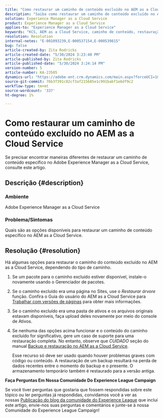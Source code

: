 ```yaml
---
title: "Como restaurar um caminho de conteúdo excluído no AEM as a Cloud Service"
description: "Saiba como restaurar um caminho de conteúdo excluído no Adobe Experience Manager as a Cloud Service."
solution: Experience Manager as a Cloud Service
product: Experience Manager as a Cloud Service
applies-to: "Experience Manager as a Cloud Service"
keywords: "KCS, AEM as a Cloud Service, caminho de conteúdo, restauração"
resolution: Resolution
internal-notes: "E-001093239,E-000537154,E-000539815"
bug: false
article-created-by: Zita Rodricks
article-created-date: "5/30/2024 3:23:40 PM"
article-published-by: Zita Rodricks
article-published-date: "5/30/2024 3:24:14 PM"
version-number: 5
article-number: KA-23505
dynamics-url: "https://adobe-ent.crm.dynamics.com/main.aspx?forceUCI=1&pagetype=entityrecord&etn=knowledgearticle&id=bc363094-981e-ef11-840a-000d3a372703"
source-git-commit: 76b3f391c02cf3af215685e1c991babf1e6df9c2
workflow-type: tm+mt
source-wordcount: '337'
ht-degree: 1%

---
```


# Como restaurar um caminho de conteúdo excluído no AEM as a Cloud Service


Se precisar encontrar maneiras diferentes de restaurar um caminho de conteúdo específico no Adobe Experience Manager as a Cloud Service, consulte este artigo.

## Descrição {#description}


### <b>Ambiente</b>

Adobe Experience Manager as a Cloud Service



### <b>Problema/Sintomas</b>

Quais são as opções disponíveis para restaurar um caminho de conteúdo específico no AEM as a Cloud Service.


## Resolução {#resolution}


Há algumas opções para restaurar o caminho do conteúdo excluído no AEM as a Cloud Service, dependendo do tipo de caminho.

1. Se um pacote para o caminho excluído estiver disponível, instale-o novamente usando o Gerenciador de pacotes.


2. Se o caminho excluído era uma página no Sites, use o *Restaurar árvore* função. Confira o Guia do usuário do AEM as a Cloud Service para [Trabalhar com versões de páginas](https://experienceleague.adobe.com/docs/experience-manager-cloud-service/content/sites/authoring/features/page-versions.html) para obter mais informações.


3. Se o caminho excluído era uma pasta de ativos e os arquivos originais estavam disponíveis, faça upload deles novamente por meio do console de Ativos.


4. Se nenhuma das opções acima funcionar e o conteúdo do caminho excluído for significativo, gere um caso de suporte para uma restauração completa. No entanto, observe que *CUIDADO* seção do manual [Backup e restauração no AEM as a Cloud Service](https://experienceleague.adobe.com/docs/experience-manager-cloud-service/content/operations/backup.html).

   Esse recurso só deve ser usado quando houver problemas graves com código ou conteúdo. A restauração de um backup resultará na perda de dados recentes entre o momento do backup e o presente. O armazenamento temporário também é restaurado para a versão antiga.




<b>Faça Perguntas Em Nossa Comunidade Do Experience League Campaign</b>

Se você tiver perguntas que gostaria que fossem respondidas sobre este tópico ou ler perguntas já respondidas, convidamos você a ver as nossas [Publicação do blog da comunidade do Experience League](https://experienceleaguecommunities.adobe.com/t5/adobe-experience-manager-blogs/introducing-top-kcs-articles-curated-for-your-aem/ba-p/672734#M1180) que inclui este artigo, envie-nos suas perguntas e comentários e junte-se à nossa Comunidade do Experience League Campaign!


